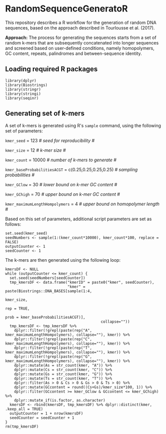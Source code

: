 # RandomSequenceGeneratoR
This repository describes a R workflow for the generation of random DNA sequences, based on the approach described in Tourlousse et al. (2017).

**Approach:**
The process for generating the sequences starts from a set of random k-mers that are subsequently concatenated into longer sequences and screened based on user-defined conditions, namely homopolymers, GC content, repeats, palindromes and between-sequence identity.

## Loading required R packages

```
library(dplyr)
library(Biostrings)
library(stringr)
library(stringi)
library(seqinr)
```

## Generating set of k-mers

A set of k-mers is generated using R's `sample` command, using the following set of parameters:

`kmer_seed` = 123 *# seed for reproducibility #*

`kmer_size` = 12 *# k-mer size #*

`kmer_count` = 10000 *# number of k-mers to generate #*

`kmer_baseProbabilitiesACGT` = c(0.25,0.25,0.25,0.25) *# sampling probabilities #*

`kmer_GClow` = 30 *# lower bound on k-mer GC content #*

`kmer_GChigh` = 70 *# upper bound on k-mer GC content #*

`kmer_maximumLengthHompolymers` = 4 *# upper bound on homopolymer length #*

Based on this set of parameters, additional script parameters are set as follows:

```
set.seed(kmer_seed)
seedNumbers <- sample(1:(kmer_count*10000), kmer_count*100, replace = FALSE)
outputCounter <- 1
seedCounter <- 1
```

The k-mers are then generated using the following loop:

```
kmersDF <- NULL
while (outputCounter <= kmer_count) {
  set.seed(seedNumbers[seedCounter])
  tmp_kmersDF <- data.frame("kmerID" = paste0("kmer", seedCounter),
                            "kmer" = paste(Biostrings::DNA_BASES[sample(1:4,
                                                                        kmer_size,
                                                                        rep = TRUE,
                                                                        prob = kmer_baseProbabilitiesACGT)],
                                           collapse=""))
  tmp_kmersDF <- tmp_kmersDF %>% 
    dplyr::filter(!grepl(paste(rep("A", kmer_maximumLengthHompolymers), collapse=""), kmer)) %>% 
    dplyr::filter(!grepl(paste(rep("C", kmer_maximumLengthHompolymers), collapse=""), kmer)) %>% 
    dplyr::filter(!grepl(paste(rep("T", kmer_maximumLengthHompolymers), collapse=""), kmer)) %>% 
    dplyr::filter(!grepl(paste(rep("G", kmer_maximumLengthHompolymers), collapse=""), kmer)) %>%
    dplyr::mutate(As = str_count(kmer, "A")) %>%
    dplyr::mutate(Cs = str_count(kmer, "C")) %>%
    dplyr::mutate(Gs = str_count(kmer, "G")) %>%
    dplyr::mutate(Ts = str_count(kmer, "T")) %>%
    dplyr::filter(As > 0 & Cs > 0 & Gs > 0 & Ts > 0) %>%
    dplyr::mutate(GCcontent = round((Cs+Gs)/kmer_size*100, 1)) %>%
    dplyr::filter(GCcontent >= kmer_GClow & GCcontent <= kmer_GChigh) %>%
    dplyr::mutate_if(is.factor, as.character)
  kmersDF <- rbind(kmersDF, tmp_kmersDF) %>% dplyr::distinct(kmer, .keep_all = TRUE) 
  outputCounter = 1 + nrow(kmersDF)
  seedCounter = seedCounter + 1
}
rm(tmp_kmersDF)
```
